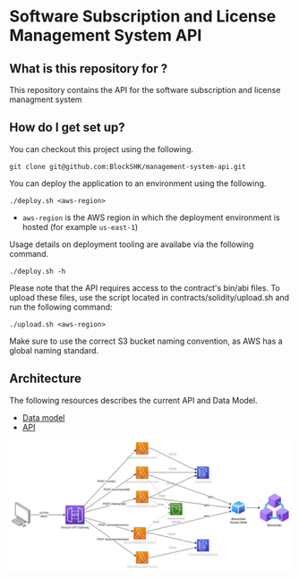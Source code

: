 # Software Subscription and License Management System API

## What is this repository for ?

This repository contains the API for the software subscription and license managment system

## How do I get set up?

You can checkout this project using the following.

    git clone git@github.com:BlockSHK/management-system-api.git

You can deploy the application to an environment using the following.

    ./deploy.sh <aws-region>

- `aws-region` is the AWS region in which the deployment environment is hosted (for example `us-east-1`)

Usage details on deployment tooling are availabe via the following command.

    ./deploy.sh -h

Please note that the API requires access to the contract's bin/abi files. To upload these files, use the script located in contracts/solidity/upload.sh and run the following command:

    ./upload.sh <aws-region>

Make sure to use the correct S3 bucket naming convention, as AWS has a global naming standard.

## Architecture

The following resources describes the current API and Data Model.

- [Data model](./documentation/model.md)
- [API](./documentation/api.md)

![Architecture diagram](./documentation/Mangment-System-API.jpg)

